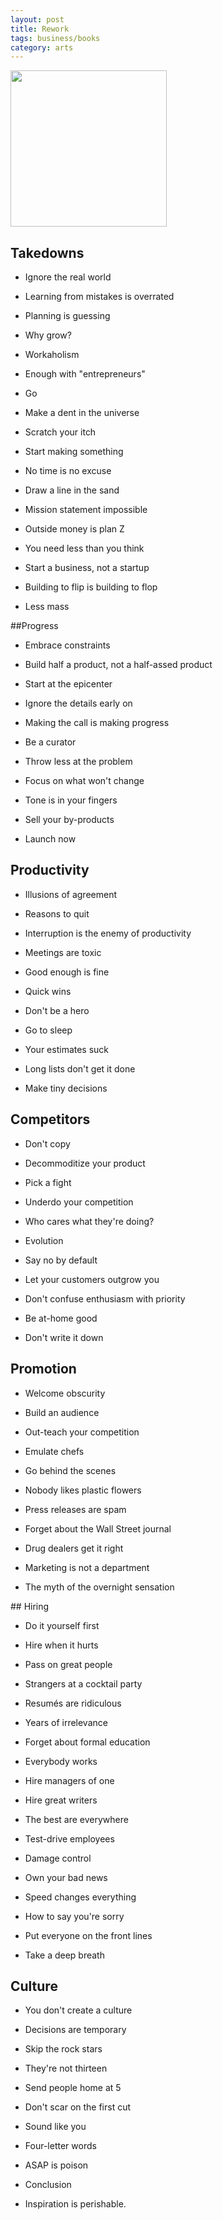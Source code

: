```yaml
---
layout: post
title: Rework
tags: business/books
category: arts
---
```


<img height="250"  src="https://i.gr-assets.com/images/S/compressed.photo.goodreads.com/books/1391275636l/6732019.jpg" /> 


## Takedowns 

+ Ignore the real world 

+ Learning from mistakes is overrated 

+ Planning is guessing 

+ Why grow? 

+ Workaholism 

+ Enough with "entrepreneurs" 

+ Go 

+ Make a dent in the universe 

+ Scratch your itch 

+ Start making something 

+ No time is no excuse 

+ Draw a line in the sand 

+ Mission statement impossible 

+ Outside money is plan Z 

+ You need less than you think 

+ Start a business, not a startup 

+ Building to flip is building to flop 

+ Less mass 

##Progress 

+ Embrace constraints 

+ Build half a product, not a half-assed product 

+ Start at the epicenter 

+ Ignore the details early on 

+ Making the call is making progress 

+ Be a curator 

+ Throw less at the problem 

+ Focus on what won't change 

+ Tone is in your fingers 

+ Sell your by-products 

+ Launch now 

## Productivity 

+ Illusions of agreement 

+ Reasons to quit 

+ Interruption is the enemy of productivity 

+ Meetings are toxic 

+ Good enough is fine 

+ Quick wins 

+ Don't be a hero 

+ Go to sleep 

+ Your estimates suck 

+ Long lists don't get it done 

+ Make tiny decisions 

## Competitors 

+ Don't copy 

+ Decommoditize your product 

+ Pick a fight 

+ Underdo your competition 

+ Who cares what they're doing? 

+ Evolution 

+ Say no by default 

+ Let your customers outgrow you 

+ Don't confuse enthusiasm with priority 

+ Be at-home good 

+ Don't write it down 

## Promotion 

+ Welcome obscurity 

+ Build an audience 

+ Out-teach your competition 

+ Emulate chefs 

+ Go behind the scenes 

+ Nobody likes plastic flowers 

+ Press releases are spam 

+ Forget about the Wall Street journal 

+ Drug dealers get it right 

+ Marketing is not a department 

+ The myth of the overnight sensation 

## Hiring 

+ Do it yourself first 

+ Hire when it hurts 

+ Pass on great people 

+ Strangers at a cocktail party 

+ Resumés are ridiculous 

+ Years of irrelevance 

+ Forget about formal education 

+ Everybody works 

+ Hire managers of one 

+ Hire great writers 

+ The best are everywhere 

+ Test-drive employees 

+ Damage control 

+ Own your bad news 

+ Speed changes everything 

+ How to say you're sorry 

+ Put everyone on the front lines 

+ Take a deep breath 

## Culture 

+ You don't create a culture 

+ Decisions are temporary 

+ Skip the rock stars 

+ They're not thirteen 

+ Send people home at 5 

+ Don't scar on the first cut 

+ Sound like you 

+ Four-letter words 

+ ASAP is poison 

+ Conclusion 

+ Inspiration is perishable.

